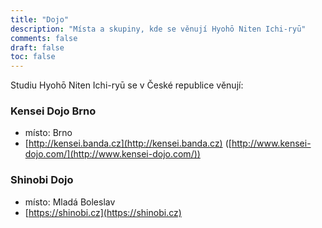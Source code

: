 ```yaml
---
title: "Dojo"
description: "Místa a skupiny, kde se věnují Hyohō Niten Ichi-ryū"
comments: false
draft: false
toc: false
---
```


Studiu Hyohō Niten Ichi-ryū se v České republice věnují:

### Kensei Dojo Brno

- místo: Brno
- [http://kensei.banda.cz](http://kensei.banda.cz) ([http://www.kensei-dojo.com/](http://www.kensei-dojo.com/))

### Shinobi Dojo

- místo: Mladá Boleslav
- [https://shinobi.cz](https://shinobi.cz)
